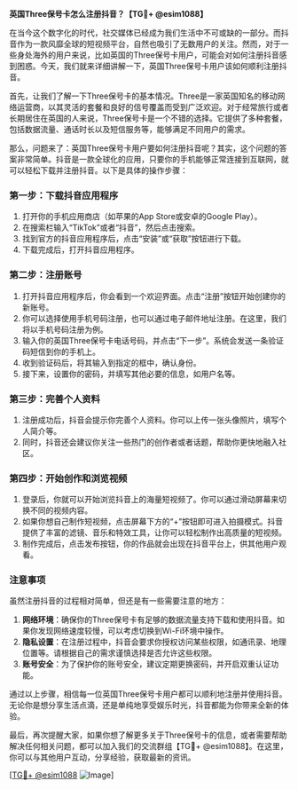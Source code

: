 **英国Three保号卡怎么注册抖音？【TG💪+ @esim1088】**

在当今这个数字化的时代，社交媒体已经成为我们生活中不可或缺的一部分。而抖音作为一款风靡全球的短视频平台，自然也吸引了无数用户的关注。然而，对于一些身处海外的用户来说，比如英国的Three保号卡用户，可能会对如何注册抖音感到困惑。今天，我们就来详细讲解一下，英国Three保号卡用户该如何顺利注册抖音。

首先，让我们了解一下Three保号卡的基本情况。Three是一家英国知名的移动网络运营商，以其灵活的套餐和良好的信号覆盖而受到广泛欢迎。对于经常旅行或者长期居住在英国的人来说，Three保号卡是一个不错的选择。它提供了多种套餐，包括数据流量、通话时长以及短信服务等，能够满足不同用户的需求。

那么，问题来了：英国Three保号卡用户要如何注册抖音呢？其实，这个问题的答案非常简单。抖音是一款全球化的应用，只要你的手机能够正常连接到互联网，就可以轻松下载并注册抖音。以下是具体的操作步骤：

### 第一步：下载抖音应用程序

1. 打开你的手机应用商店（如苹果的App Store或安卓的Google Play）。
2. 在搜索栏输入“TikTok”或者“抖音”，然后点击搜索。
3. 找到官方的抖音应用程序后，点击“安装”或“获取”按钮进行下载。
4. 下载完成后，打开抖音应用程序。

### 第二步：注册账号

1. 打开抖音应用程序后，你会看到一个欢迎界面。点击“注册”按钮开始创建你的新账号。
2. 你可以选择使用手机号码注册，也可以通过电子邮件地址注册。在这里，我们将以手机号码注册为例。
3. 输入你的英国Three保号卡电话号码，并点击“下一步”。系统会发送一条验证码短信到你的手机上。
4. 收到验证码后，将其输入到指定的框中，确认身份。
5. 接下来，设置你的密码，并填写其他必要的信息，如用户名等。

### 第三步：完善个人资料

1. 注册成功后，抖音会提示你完善个人资料。你可以上传一张头像照片，填写个人简介等。
2. 同时，抖音还会建议你关注一些热门的创作者或者话题，帮助你更快地融入社区。

### 第四步：开始创作和浏览视频

1. 登录后，你就可以开始浏览抖音上的海量短视频了。你可以通过滑动屏幕来切换不同的视频内容。
2. 如果你想自己制作短视频，点击屏幕下方的“+”按钮即可进入拍摄模式。抖音提供了丰富的滤镜、音乐和特效工具，让你可以轻松制作出高质量的短视频。
3. 制作完成后，点击发布按钮，你的作品就会出现在抖音平台上，供其他用户观看。

### 注意事项

虽然注册抖音的过程相对简单，但还是有一些需要注意的地方：

1. **网络环境**：确保你的Three保号卡有足够的数据流量支持下载和使用抖音。如果你发现网络速度较慢，可以考虑切换到Wi-Fi环境中操作。
2. **隐私设置**：在注册过程中，抖音会要求你授权访问某些权限，如通讯录、地理位置等。请根据自己的需求谨慎选择是否允许这些权限。
3. **账号安全**：为了保护你的账号安全，建议定期更换密码，并开启双重认证功能。

通过以上步骤，相信每一位英国Three保号卡用户都可以顺利地注册并使用抖音。无论你是想分享生活点滴，还是单纯地享受娱乐时光，抖音都能为你带来全新的体验。

最后，再次提醒大家，如果你想了解更多关于Three保号卡的信息，或者需要帮助解决任何相关问题，都可以加入我们的交流群组【TG💪+ @esim1088】。在这里，你可以与其他用户互动，分享经验，获取最新的资讯。

[[TG💪+ @esim1088](https://t.me/s/esim1088) ![Image](https://i.postimg.cc/4NQfJmqS/Snipaste-2025-05-13-00-14-12.png)]